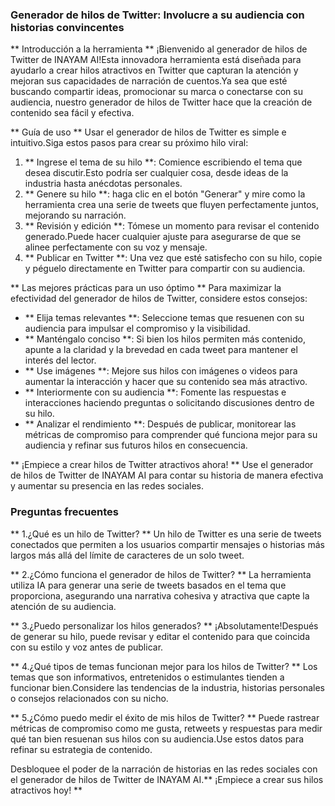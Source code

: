 ### Generador de hilos de Twitter: Involucre a su audiencia con historias convincentes

** Introducción a la herramienta **
¡Bienvenido al generador de hilos de Twitter de INAYAM AI!Esta innovadora herramienta está diseñada para ayudarlo a crear hilos atractivos en Twitter que capturan la atención y mejoran sus capacidades de narración de cuentos.Ya sea que esté buscando compartir ideas, promocionar su marca o conectarse con su audiencia, nuestro generador de hilos de Twitter hace que la creación de contenido sea fácil y efectiva.

** Guía de uso **
Usar el generador de hilos de Twitter es simple e intuitivo.Siga estos pasos para crear su próximo hilo viral:

1. ** Ingrese el tema de su hilo **: Comience escribiendo el tema que desea discutir.Esto podría ser cualquier cosa, desde ideas de la industria hasta anécdotas personales.
2. ** Genere su hilo **: haga clic en el botón "Generar" y mire como la herramienta crea una serie de tweets que fluyen perfectamente juntos, mejorando su narración.
3. ** Revisión y edición **: Tómese un momento para revisar el contenido generado.Puede hacer cualquier ajuste para asegurarse de que se alinee perfectamente con su voz y mensaje.
4. ** Publicar en Twitter **: Una vez que esté satisfecho con su hilo, copie y péguelo directamente en Twitter para compartir con su audiencia.

** Las mejores prácticas para un uso óptimo **
Para maximizar la efectividad del generador de hilos de Twitter, considere estos consejos:

- ** Elija temas relevantes **: Seleccione temas que resuenen con su audiencia para impulsar el compromiso y la visibilidad.
- ** Manténgalo conciso **: Si bien los hilos permiten más contenido, apunte a la claridad y la brevedad en cada tweet para mantener el interés del lector.
- ** Use imágenes **: Mejore sus hilos con imágenes o videos para aumentar la interacción y hacer que su contenido sea más atractivo.
- ** Interiormente con su audiencia **: Fomente las respuestas e interacciones haciendo preguntas o solicitando discusiones dentro de su hilo.
- ** Analizar el rendimiento **: Después de publicar, monitorear las métricas de compromiso para comprender qué funciona mejor para su audiencia y refinar sus futuros hilos en consecuencia.

** ¡Empiece a crear hilos de Twitter atractivos ahora! ** Use el generador de hilos de Twitter de INAYAM AI para contar su historia de manera efectiva y aumentar su presencia en las redes sociales.

### Preguntas frecuentes

** 1.¿Qué es un hilo de Twitter? **
Un hilo de Twitter es una serie de tweets conectados que permiten a los usuarios compartir mensajes o historias más largos más allá del límite de caracteres de un solo tweet.

** 2.¿Cómo funciona el generador de hilos de Twitter? **
La herramienta utiliza IA para generar una serie de tweets basados ​​en el tema que proporciona, asegurando una narrativa cohesiva y atractiva que capte la atención de su audiencia.

** 3.¿Puedo personalizar los hilos generados? **
¡Absolutamente!Después de generar su hilo, puede revisar y editar el contenido para que coincida con su estilo y voz antes de publicar.

** 4.¿Qué tipos de temas funcionan mejor para los hilos de Twitter? **
Los temas que son informativos, entretenidos o estimulantes tienden a funcionar bien.Considere las tendencias de la industria, historias personales o consejos relacionados con su nicho.

** 5.¿Cómo puedo medir el éxito de mis hilos de Twitter? **
Puede rastrear métricas de compromiso como me gusta, retweets y respuestas para medir qué tan bien resuenan sus hilos con su audiencia.Use estos datos para refinar su estrategia de contenido.

Desbloquee el poder de la narración de historias en las redes sociales con el generador de hilos de Twitter de INAYAM AI.** ¡Empiece a crear sus hilos atractivos hoy! **
